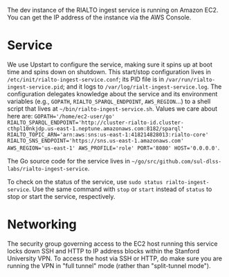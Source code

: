 The dev instance of the RIALTO ingest service is running on Amazon EC2. You can get the IP address of the instance via the AWS Console.

# Service

We use Upstart to configure the service, making sure it spins up at boot time and spins down on shutdown. This start/stop configuration lives in `/etc/init/rialto-ingest-service.conf`; its PID file is in `/var/run/rialto-ingest-service.pid`; and it logs to `/var/log/rialt-ingest-service.log`. The configuration delegates knowledge about the service and its environment variables (e.g., `GOPATH`, `RIALTO_SPARQL_ENDPOINT`, `AWS_REGION`...) to a shell script that lives at `~/bin/rialto-ingest-service.sh`. Values we care about here are: `GOPATH='/home/ec2-user/go' RIALTO_SPARQL_ENDPOINT='http://cluster-rialto-id.cluster-cthpl10nkjdp.us-east-1.neptune.amazonaws.com:8182/sparql' RIALTO_TOPIC_ARN='arn:aws:sns:us-east-1:418214828013:rialto-core' RIALTO_SNS_ENDPOINT='https://sns.us-east-1.amazonaws.com' AWS_REGION='us-east-1' AWS_PROFILE='role' PORT='8080' HOST='0.0.0.0'`.

The Go source code for the service lives in `~/go/src/github.com/sul-dlss-labs/rialto-ingest-service`.

To check on the status of the service, use `sudo status rialto-ingest-service`. Use the same command with `stop` or `start` instead of `status` to stop or start the service, respectively.

# Networking

The security group governing access to the EC2 host running this service locks down SSH and HTTP to IP address blocks within the Stanford University VPN. To access the host via SSH or HTTP, do make sure you are running the VPN in "full tunnel" mode (rather than "split-tunnel mode").



